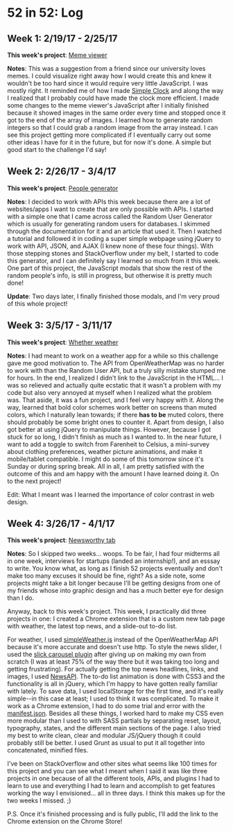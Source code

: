 # 52 in 52: Log

## Week 1: 2/19/17 - 2/25/17

**This week's project**: [Meme viewer](https://github.com/brendacs/meme-viewer)

**Notes**: This was a suggestion from a friend since our university loves memes. I could visualize right away how I would create this and knew it wouldn't be too hard since it would require very little JavaScript. I was mostly right. It reminded me of how I made [Simple Clock](https://github.com/brendacs/simple-clock) and along the way I realized that I probably could have made the clock more efficient. I made some changes to the meme viewer's JavaScript after I initially finished because it showed images in the same order every time and stopped once it got to the end of the array of images. I learned how to generate random integers so that I could grab a random image from the array instead. I can see this project getting more complicated if I eventually carry out some other ideas I have for it in the future, but for now it's done. A simple but good start to the challenge I'd say!

## Week 2: 2/26/17 - 3/4/17

**This week's project**: [People generator](https://github.com/brendacs/people-generator)

**Notes**: I decided to work with APIs this week because there are a lot of websites/apps I want to create that are only possible with APIs. I started with a simple one that I came across called the Random User Generator which is usually for generating random users for databases. I skimmed through the documentation for it and an article that used it. Then I watched a tutorial and followed it in coding a super simple webpage using jQuery to work with API, JSON, and AJAX (I knew none of these four things). With those stepping stones and StackOverflow under my belt, I started to code this generator, and I can definitely say I learned so much from it this week. One part of this project, the JavaScript modals that show the rest of the random people's info, is still in progress, but otherwise it is pretty much done!

**Update**: Two days later, I finally finished those modals, and I'm very proud of this whole project!

## Week 3: 3/5/17 - 3/11/17

**This week's project**: [Whether weather](https://github.com/brendacs/whether-weather)

**Notes**: I had meant to work on a weather app for a while so this challenge gave me good motivation to. The API from OpenWeatherMap was no harder to work with than the Random User API, but a truly silly mistake stumped me for hours. In the end, I realized I didn't link to the JavaScript in the HTML... I was so relieved and actually quite ecstatic that it wasn't a problem with my code but also very annoyed at myself when I realized what the problem was. That aside, it was a fun project, and I feel very happy with it. Along the way, learned that bold color schemes work better on screens than muted colors, which I naturally lean towards; if there **has to be** muted colors, there should probably be some bright ones to counter it. Apart from design, I also got better at using jQuery to manipulate things. However, because I got stuck for so long, I didn't finish as much as I wanted to. In the near future, I want to add a toggle to switch from Farenheit to Celsius, a mini-survey about clothing preferences, weather picture animations, and make it mobile/tablet compatible. I might do some of this tomorrow since it's Sunday or during spring break. All in all, I am pretty satisfied with the outcome of this and am happy with the amount I have learned doing it. On to the next project!

Edit: What I meant was I learned the importance of color contrast in web design.

## Week 4: 3/26/17 - 4/1/17

**This week's project**: [Newsworthy tab](https://github.com/brendacs/newsworthy-tab)

**Notes**: So I skipped two weeks... woops. To be fair, I had four midterms all in one week, interviews for startups (landed an internship!), and an esssay to write. You know what, as long as I finish 52 projects eventually and don't make too many excuses it should be fine, right? As a side note, some projects might take a bit longer because I'll be getting designs from one of my friends whose into graphic design and has a much better eye for design than I do.

Anyway, back to this week's project. This week, I practically did three projects in one: I created a Chrome extension that is a custom new tab page with weather, the latest top news, and a slide-out to-do list.

For weather, I used [simpleWeather.js](http://simpleweatherjs.com/) instead of the OpenWeatherMap API because it's more accurate and doesn't use http. To style the news slider, I used the [slick carousel plugin](https://github.com/kenwheeler/slick/) after giving up on making my own from scratch (I was at least 75% of the way there but it was taking too long and getting frustrating). For actually getting the top news headlines, links, and images, I used [NewsAPI](https://newsapi.org/). The to-do list animation is done with CSS3 and the functionality is all in jQuery, which I'm happy to have gotten really familiar with lately. To save data, I used localStorage for the first time, and it's really simple--in this case at least; I used to think it was complicated. To make it work as a Chrome extension, I had to do some trial and error with the [manifest.json](https://github.com/brendacs/newsworthy-tab/blob/master/manifest.json). Besides all these things, I worked hard to make my CSS even more modular than I used to with SASS partials by separating reset, layout, typography, states, and the different main sections of the page. I also tried my best to write clean, clear and modular JS/jQuery though it could probably still be better. I used Grunt as usual to put it all together into concatenated, minified files.

I've been on StackOverflow and other sites what seems like 100 times for this project and you can see what I meant when I said it was like three projects in one because of all the different tools, APIs, and plugins I had to learn to use and everything I had to learn and accomplish to get features working the way I envisioned... all in three days. I think this makes up for the two weeks I missed. ;)

P.S. Once it's finished processing and is fully public, I'll add the link to the Chrome extension on the Chrome Store!
